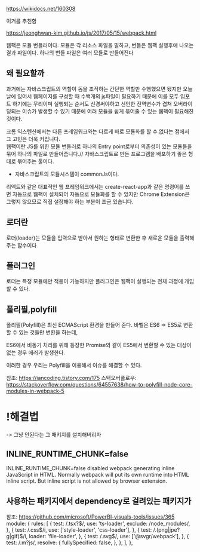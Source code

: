 https://wikidocs.net/160308

이거를 추천함

https://jeonghwan-kim.github.io/js/2017/05/15/webpack.html

웹팩은 모듈 번들러이다. 모듈은 각 리소스 파일을 말하고, 번들은 웹팩 실행후에 나오는 결과 파일이다. 하나의 번들 파일은 여러 모듈로 만들어진다

## 왜 필요할까

과거에는 자바스크립트의 역할이 돔을 조작하는 간단한 역할만 수행했으면 됐지만 오늘날에 있어서 웹페이지를 구성할 때 수백개의 js파일이 필요하기 때문에 이를 모두 임포트 하기에는 무리이며 실행되는 순서도 신경써야하고 선언한 전역변수가 겹쳐 오버라이딩되는 이슈가 발생할 수 있기 때문에 여러 모듈을 쉽게 묶어줄 수 있는 웹펙이 필요해진것이다.

크롬 익스텐션에서는 다른 프레임워크와는 다르게 바로 모듈화를 할 수 없다는 점에서 그 고민은 더욱 커집니다.  
웹팩이란 JS를 위한 모듈 번들러로 하나의 Entry point로부터 의존성이 있는 모듈들을 묶어 하나의 파일로 만들어줍니다.// 자바스크립트로 만든 프로그램을 배포하기 좋은 형태로 묶어주는 툴이다.

- 자바스크립트의 모듈시스템이 commonJs이다.

리액트와 같은 대표적인 웹 프레임워크에서는 create-react-app과 같은 명령어를 쓰면 자동으로 웹팩이 설치되어 자동으로 모듈화를 할 수 있지만 Chrome Extension은 그렇지 않으므로 직접 설정해야 하는 부분이 조금 있습니다.

## 로더란

로더(loader)는 모듈을 입력으로 받아서 원하는 형태로 변환한 후 새로운 모듈을 출력해주는 함수이다

## 플러그인

로더는 특정 모듈에만 적용이 가능하지만 플러그인은 웹팩이 실행되는 전체 과정에 개입할 수 있다.

## 폴리필,polyfill

폴리필(Polyfill)은 최신 ECMAScript 환경을 만들어 준다. 바벨은 ES6 => ES5로 변환할 수 있는 것들만 변환을 하는데,

ES6에서 비동기 처리를 위해 등장한 Promise와 같이 ES5에서 변환할 수 있는 대상이 없는 경우 에러가 발생한다.

이러한 경우 우리는 Polyfill을 이용해서 이슈를 해결할 수 있다.

참조: https://iancoding.tistory.com/175
스택오버플로우: https://stackoverflow.com/questions/64557638/how-to-polyfill-node-core-modules-in-webpack-5

# !해결법

-> 그냥 안된다는 그 패키지를 설치해버리자

## INLINE_RUNTIME_CHUNK=false

INLINE_RUNTIME_CHUNK=false disabled webpack generating inline JavaScript in HTML. Normally webpack will put its own runtime into HTML inline script. But inline script is not allowed by browser extension.

## 사용하는 패키지에서 dependency로 걸려있는 패키지가

참조: https://github.com/microsoft/PowerBI-visuals-tools/issues/365
module: {
rules: [
{
test: /\.tsx?$/,
        use: 'ts-loader',
        exclude: /node_modules/,
      },
      {
        test: /\.css$/i,
use: ['style-loader', 'css-loader'],
},
{
test: /\.(png|jpe?g|gif)$/i,
        loader: 'file-loader',
      },
      {
        test: /\.svg$/,
use: ['@svgr/webpack'],
},
{
test: /\.m?js/,
resolve: {
fullySpecified: false,
},
},
],
},
